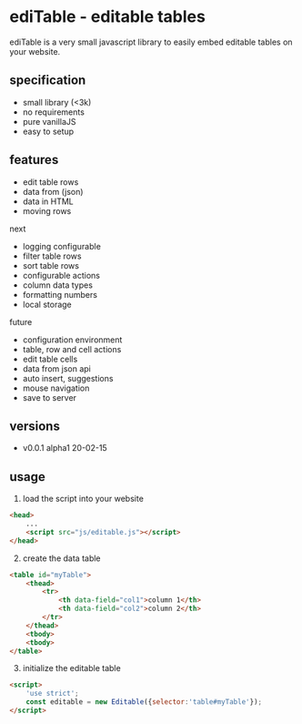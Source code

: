 # ediTable - editable tables

ediTable is a very small javascript library to easily embed editable tables
on your website.

## specification

* small library (<3k)
* no requirements
* pure vanillaJS
* easy to setup

## features

* edit table rows
* data from (json)
* data in HTML
* moving rows

next
* logging configurable
* filter table rows
* sort table rows
* configurable actions
* column data types
* formatting numbers
* local storage

future
* configuration environment
* table, row and cell actions
* edit table cells
* data from json api
* auto insert, suggestions
* mouse navigation
* save to server

## versions

* v0.0.1	alpha1	20-02-15

## usage

1. load the script into your website

```html
<head>
	...
	<script src="js/editable.js"></script>
</head>
```

2. create the data table

```html
<table id="myTable">
	<thead>
		<tr>
			<th data-field="col1">column 1</th>
			<th data-field="col2">column 2</th>
		</tr>
	</thead>
	<tbody>
	<tbody>
</table>
```

3. initialize the editable table

```html
<script>
	'use strict';
	const editable = new Editable({selector:'table#myTable'});
</script>
```

